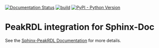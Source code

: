 [![Documentation Status](https://readthedocs.org/projects/sphinx-peakrdl/badge/?version=latest)](http://sphinx-peakrdl.readthedocs.io)
[![build](https://github.com/SystemRDL/PeakRDL/workflows/build/badge.svg)](https://github.com/SystemRDL/sphinx-peakrdl/actions?query=workflow%3Abuild+branch%3Amain)
[![PyPI - Python Version](https://img.shields.io/pypi/pyversions/sphinx-peakrdl.svg)](https://pypi.org/project/sphinx-peakrdl)

# PeakRDL integration for Sphinx-Doc

See the [Sphinx-PeakRDL Documentation](http://sphinx-peakrdl.readthedocs.io) for more details.
